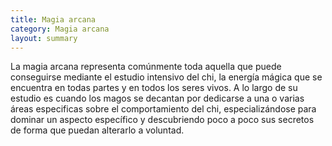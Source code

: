 ```yaml
---
title: Magia arcana
category: Magia arcana
layout: summary
---
```


La magia arcana representa comúnmente toda aquella que puede conseguirse mediante el estudio intensivo del chi, la energía mágica que se encuentra en todas partes y en todos los seres vivos. A lo largo de su estudio es cuando los magos se decantan por dedicarse a una o varias áreas especificas sobre el comportamiento del chi, especializándose para dominar un aspecto específico y descubriendo poco a poco sus secretos de forma que puedan alterarlo a voluntad.

